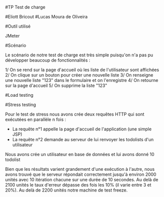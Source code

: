 #TP Test de charge

#Eliott Bricout
#Lucas Moura de Oliveira

#Outil utilisé

JMeter

#Scénario

Le scénario de notre test de charge est très simple puisqu'on n'a pas pu développer beaucoup de fonctionnalités :

1/ On se rend sur la page d'accueil où les liste de l'utilisateur sont affichées
2/ On clique sur un bouton pour créer une nouvelle liste
3/ On renseigne une nouvelle liste "123" dans le formulaire et on l'enregistre
4/ On retourne sur la page d'accueil
5/ On supprime la liste "123"

#Load testing

#Stress testing

Pour le test de stress nous avons crée deux requêtes HTTP qui sont exécutées en parallèle n fois :

- La requête n°1 appelle la page d'accueil de l'application  (une simple JSP)
- La requête n°2 demande au serveur de lui renvoyer les todolists d'un utilisateur

Nous avons crée un utilisateur en base de données et lui avons donné 10 todolist

Bien que les résultats varient grandement d'une exécution à l'autre, nous avons trouvé que le serveur répondait correctement jusqu'à environ 2000 unités avec 10 itération chacune sur une durée de 10 secondes. Au delà de 2100 unités le taux d'erreur dépasse des fois les 10% (il varie entre 3 et 20%). Au delà de 2200 unités notre machine de test freeze. 

